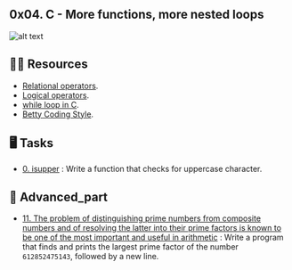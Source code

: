 ## 0x04. C - More functions, more nested loops
 
![alt text](https://bertwagner.com/wp-content/uploads/2018/12/Hash-Match-Join-spill-looping-1.gif)


## :astronaut: Resources

- [Relational operators](https://www.tutorialspoint.com/cprogramming/c_relational_operators.htm).
- [Logical operators](https://www.fresh2refresh.com/c-programming/c-operators-expressions/c-logical-operators/).
- [while loop in C](https://www.tutorialspoint.com/cprogramming/c_while_loop.htm).
- [Betty Coding Style](https://github.com/alx-tools/Betty/wiki ).


## :desktop_computer:  Tasks

* [0. isupper](./0-isupper.c) : Write a function that checks for uppercase character.
## :abacus: Advanced_part

* [11. The problem of distinguishing prime numbers from composite numbers and of resolving the latter into their prime factors is known to be one of the most important and useful in arithmetic](./100-prime_factor.c) : Write a program that finds and prints the largest prime factor of the number `612852475143`, followed by a new line.



